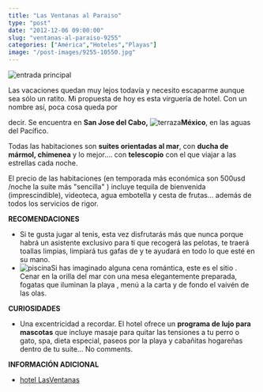 ```yaml
---
title: "Las Ventanas al Paraiso"
type: "post"
date: "2012-12-06 09:00:00"
slug: "ventanas-al-paraiso-9255"
categories: ["América","Hoteles","Playas"]
image: "/post-images/9255-10550.jpg"
---
```


 ![entrada principal](/post-images/9255-10550.jpg "entrada principal")

 Las vacaciones quedan muy lejos todavía y necesito escaparme aunque sea sólo un ratito. Mi propuesta de hoy es esta virguería de hotel. Con un nombre así, poca cosa queda por

 decir. Se encuentra en **San Jose del Cabo,** ![terraza](/post-images/9255-10556.jpg "terraza")**México**, en las aguas del Pacífico.

 Todas las habitaciones son **suites orientadas al mar**, con **ducha de mármol, chimenea** y lo mejor.... con **telescopio** con el que viajar a las estrellas cada noche.

 El precio de las habitaciones (en temporada más económica son 500usd /noche la suite más "sencilla" ) incluye tequila de bienvenida (imprescindible), videoteca, agua embotella y cesta de frutas... además de todos los servicios de rigor.

 **RECOMENDACIONES**

- Si te gusta jugar al tenis, esta vez disfrutarás más que nunca porque habrá un asistente exclusivo para ti que recogerá las pelotas, te traerá toallas limpias, limpiará tus gafas de y te ayudará en todo lo que esté en su mano.
- ![piscina](/post-images/9255-10555.jpg "piscina")Si has imaginado alguna cena romántica, este es el sitio . Cenar en la orilla del mar con una mesa elegantemente preparada, fogatas que iluminan la playa , menú a la carta y de fondo el vaivén de las olas.

 **CURIOSIDADES**

- Una excentricidad a recordar. El hotel ofrece un **programa de lujo para mascotas** que incluye masaje para quitar las tensiones a tu perro o gato, spa, dieta especial, paseos por la playa y cabañitas hogareñas dentro de tu suite... No comments.

 **INFORMACIÓN ADICIONAL**

- [hotel LasVentanas](http://www.lasventanas.com/gallery.cfm "http://www.lasventanas.com/gallery.cfm")